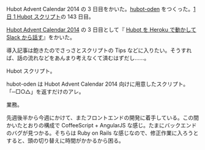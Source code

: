 Hubot Advent Calendar 2014 の 3 日目をかいた。[hubot-oden][gh:bouzuya/hubot-oden] をつくった。[1 日 1 Hubot スクリプト][hubot-script-per-day]の 143 日目。

[Hubot Advent Calendar 2014][hubot-adventar-2014] の 3 日目として『 [Hubot を Heroku で動かして Slack から話す][hubot-adventar-2014-3]』をかいた。

導入記事は飽きたのでさっさとスクリプトの Tips などに入りたい。そうすれば、話の流れなどをあんまり考えなくて済むはずだし……。

Hubot スクリプト。

hubot-oden は Hubot Advent Calendar 2014 向けに用意したスクリプト。「─□○△」を返すだけのアレ。

業務。

先週後半から今週にかけて、またフロントエンドの開発に着手している。この間かいたとおりの構成で CoffeeScript + AngularJS な感じ。たまにバックエンドのバグが見つかる。そちらは Ruby on Rails な感じなので、修正作業に入ろうとすると、頭の切り替えに時間がかかるから困る。

[hubot-adventar-2014]: http://www.adventar.org/calendars/384
[hubot-adventar-2014-1]: http://qiita.com/bouzuya/items/c7d0ad80c357aab6b696
[hubot-adventar-2014-2]: http://qiita.com/bouzuya/items/11c0c6da2b3ad54b827f
[hubot-adventar-2014-3]: http://qiita.com/bouzuya/items/2a200c9e8a45e2478bc2
[gh:bouzuya/hubot-oden]: https://github.com/bouzuya/hubot-oden
[gh:github/generator-hubot]: https://github.com/github/generator-hubot
[hubot-script-per-day]: https://blog.bouzuya.net/posts?tags=hubot-script-per-day
